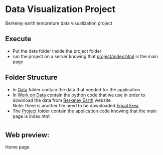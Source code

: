 # Data Visualization Project

Berkeley earth tempreture data visualization project

## Execute

- Put the data folder inside the project folder
- run the project on a server knowing that [project/index.html](https://github.com/Amer-k89/DV-Project/blob/main/Project/index.html) is the main page

## Folder Structure

- In [Data](https://github.com/AlessandroCaroti/DV_finalProject/tree/main/data) folder contain the data that needed for the application
- In [Work on Data](https://github.com/Amer-k89/DV-Project/tree/main/Work%20on%20Data) contain the python code that we use in order to download the data from [Berkeley Earth](http://berkeleyearth.org/data/) website <br/>
  Note: there is another file need to be downloaded [Equal Erea](http://berkeleyearth.lbl.gov/auto/Global/Gridded/Land_and_Ocean_EqualArea.nc)
- The [Project](https://github.com/Amer-k89/DV-Project/tree/main/Project) folder contain the application code knowing that the main page is index.html

#

## Web preview:

Home page
